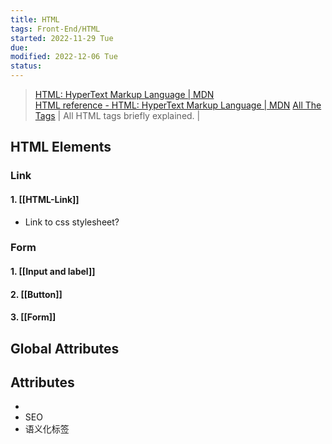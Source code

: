 ```yaml
---
title: HTML
tags: Front-End/HTML   
started: 2022-11-29 Tue
due: 
modified: 2022-12-06 Tue
status: 
---
```

>[HTML: HyperText Markup Language | MDN](https://developer.mozilla.org/en-US/docs/Web/HTML)  
>[HTML reference - HTML: HyperText Markup Language | MDN](https://developer.mozilla.org/en-US/docs/Web/HTML/Reference)
>[All The Tags](https://allthetags.com/) | All HTML tags briefly explained. |
## HTML Elements
### Link
#### 1. [[HTML-Link]]
- Link to css stylesheet?
### Form
#### 1. [[Input and label]]
#### 2. [[Button]]
#### 3. [[Form]]
## Global Attributes
## Attributes




- 
- SEO
- 语义化标签